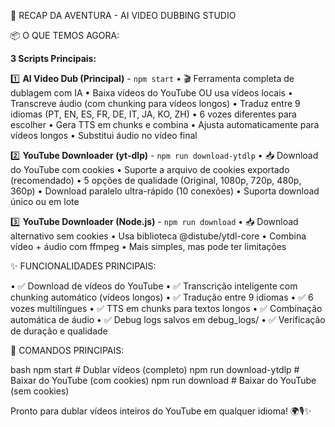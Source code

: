 🎉 RECAP DA AVENTURA - AI VIDEO DUBBING STUDIO

   📦 O QUE TEMOS AGORA:

   **3 Scripts Principais:**

   1️⃣ **AI Video Dub (Principal)** - `npm start`
   •  🎬 Ferramenta completa de dublagem com IA
   •  Baixa vídeos do YouTube OU usa vídeos locais
   •  Transcreve áudio (com chunking para vídeos longos)
   •  Traduz entre 9 idiomas (PT, EN, ES, FR, DE, IT, JA, KO, ZH)
   •  6 vozes diferentes para escolher
   •  Gera TTS em chunks e combina
   •  Ajusta automaticamente para vídeos longos
   •  Substitui áudio no vídeo final

   2️⃣ **YouTube Downloader (yt-dlp)** - `npm run download-ytdlp`
   •  📥 Download do YouTube com cookies
   •  Suporte a arquivo de cookies exportado (recomendado)
   •  5 opções de qualidade (Original, 1080p, 720p, 480p, 360p)
   •  Download paralelo ultra-rápido (10 conexões)
   •  Suporta download único ou em lote

   3️⃣ **YouTube Downloader (Node.js)** - `npm run download`
   •  📥 Download alternativo sem cookies
   •  Usa biblioteca @distube/ytdl-core
   •  Combina vídeo + áudio com ffmpeg
   •  Mais simples, mas pode ter limitações

   ✨ FUNCIONALIDADES PRINCIPAIS:

   •  ✅ Download de vídeos do YouTube
   •  ✅ Transcrição inteligente com chunking automático (vídeos longos)
   •  ✅ Tradução entre 9 idiomas
   •  ✅ 6 vozes multilíngues
   •  ✅ TTS em chunks para textos longos
   •  ✅ Combinação automática de áudio
   •  ✅ Debug logs salvos em debug_logs/
   •  ✅ Verificação de duração e qualidade

   🚀 COMANDOS PRINCIPAIS:

   bash
     npm start              # Dublar vídeos (completo)
     npm run download-ytdlp # Baixar do YouTube (com cookies)
     npm run download       # Baixar do YouTube (sem cookies)

   Pronto para dublar vídeos inteiros do YouTube em qualquer idioma! 🌍🎙️✨